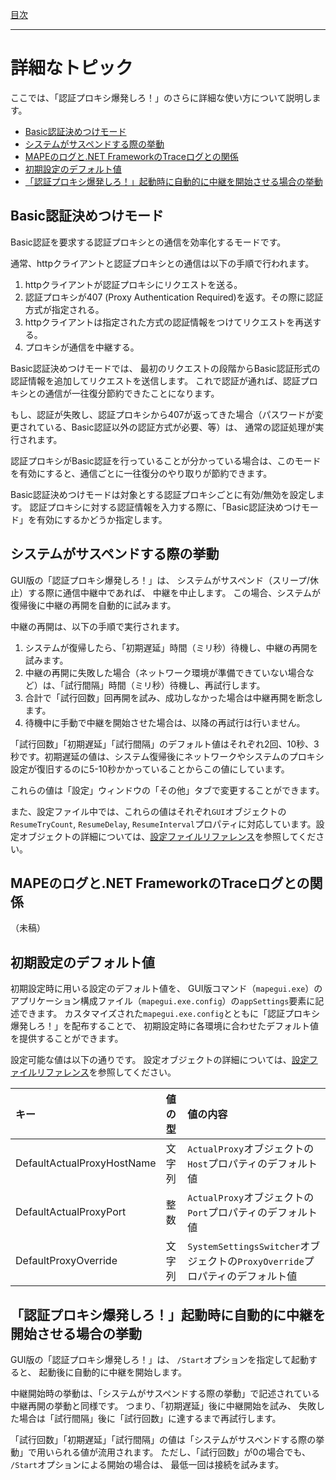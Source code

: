 [目次](Index.md)

---

# 詳細なトピック

ここでは、「認証プロキシ爆発しろ！」のさらに詳細な使い方について説明します。

* [Basic認証決めつけモード](#Basic認証決めつけモード)
* [システムがサスペンドする際の挙動](#システムがサスペンドする際の挙動)
* [MAPEのログと.NET FrameworkのTraceログとの関係](#mapeのログとnet-frameworkのtraceログとの関係)
* [初期設定のデフォルト値](#初期設定のデフォルト値)
* [「認証プロキシ爆発しろ！」起動時に自動的に中継を開始させる場合の挙動](#「認証プロキシ爆発しろ！」起動時に自動的に中継を開始させる場合の挙動)


## Basic認証決めつけモード

Basic認証を要求する認証プロキシとの通信を効率化するモードです。

通常、httpクライアントと認証プロキシとの通信は以下の手順で行われます。

1. httpクライアントが認証プロキシにリクエストを送る。
1. 認証プロキシが407 (Proxy Authentication Required)を返す。その際に認証方式が指定される。
1. httpクライアントは指定された方式の認証情報をつけてリクエストを再送する。
1. プロキシが通信を中継する。

Basic認証決めつけモードでは、
最初のリクエストの段階からBasic認証形式の認証情報を追加してリクエストを送信します。
これで認証が通れば、認証プロキシとの通信が一往復分節約できたことになります。

もし、認証が失敗し、認証プロキシから407が返ってきた場合（パスワードが変更されている、Basic認証以外の認証方式が必要、等）は、
通常の認証処理が実行されます。

認証プロキシがBasic認証を行っていることが分かっている場合は、このモードを有効にすると、通信ごとに一往復分のやり取りが節約できます。

Basic認証決めつけモードは対象とする認証プロキシごとに有効/無効を設定します。
認証プロキシに対する認証情報を入力する際に、「Basic認証決めつけモード」を有効にするかどうか指定します。


## システムがサスペンドする際の挙動

GUI版の「認証プロキシ爆発しろ！」は、
システムがサスペンド（スリープ/休止）する際に通信中継中であれば、
中継を中止します。
この場合、システムが復帰後に中継の再開を自動的に試みます。

中継の再開は、以下の手順で実行されます。

1. システムが復帰したら、「初期遅延」時間（ミリ秒）待機し、中継の再開を試みます。
1. 中継の再開に失敗した場合（ネットワーク環境が準備できていない場合など）は、「試行間隔」時間（ミリ秒）待機し、再試行します。
1. 合計で「試行回数」回再開を試み、成功しなかった場合は中継再開を断念します。
1. 待機中に手動で中継を開始させた場合は、以降の再試行は行いません。

「試行回数」「初期遅延」「試行間隔」のデフォルト値はそれぞれ2回、10秒、3秒です。初期遅延の値は、システム復帰後にネットワークやシステムのプロキシ設定が復旧するのに5-10秒かかっていることからこの値にしています。

これらの値は「設定」ウィンドウの「その他」タブで変更することができます。

また、設定ファイル中では、これらの値はそれぞれ`GUI`オブジェクトの`ResumeTryCount`, `ResumeDelay`, `ResumeInterval`プロパティに対応しています。設定オブジェクトの詳細については、[設定ファイルリファレンス](Reference_Settings.md)を参照してください。


## MAPEのログと.NET FrameworkのTraceログとの関係

（未稿）


## 初期設定のデフォルト値

初期設定時に用いる設定のデフォルト値を、
GUI版コマンド（`mapegui.exe`）のアプリケーション構成ファイル（`mapegui.exe.config`）の`appSettings`要素に記述できます。
カスタマイズされた`mapegui.exe.config`とともに「認証プロキシ爆発しろ！」を配布することで、
初期設定時に各環境に合わせたデフォルト値を提供することができます。

設定可能な値は以下の通りです。
設定オブジェクトの詳細については、[設定ファイルリファレンス](Reference_Settings.md)を参照してください。

| キー | 値の型 | 値の内容 |
|:----|:----|:----|
| DefaultActualProxyHostName | 文字列 | `ActualProxy`オブジェクトの`Host`プロパティのデフォルト値 |
| DefaultActualProxyPort | 整数 | `ActualProxy`オブジェクトの`Port`プロパティのデフォルト値 |
| DefaultProxyOverride | 文字列 | `SystemSettingsSwitcher`オブジェクトの`ProxyOverride`プロパティのデフォルト値 |


## 「認証プロキシ爆発しろ！」起動時に自動的に中継を開始させる場合の挙動

GUI版の「認証プロキシ爆発しろ！」は、
`/Start`オプションを指定して起動すると、
起動後に自動的に中継を開始します。

中継開始時の挙動は、「システムがサスペンドする際の挙動」で記述されている中継再開の挙動と同様です。
つまり、「初期遅延」後に中継開始を試み、
失敗した場合は「試行間隔」後に「試行回数」に達するまで再試行します。

「試行回数」「初期遅延」「試行間隔」の値は「システムがサスペンドする際の挙動」で用いられる値が流用されます。
ただし、「試行回数」が0の場合でも、
`/Start`オプションによる開始の場合は、
最低一回は接続を試みます。
